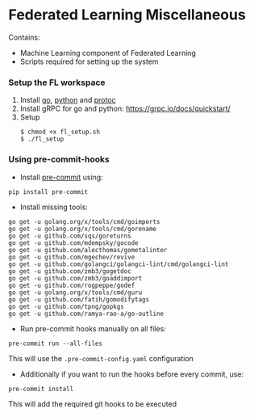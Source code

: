 # Federated Learning Miscellaneous

Contains:
- Machine Learning component of Federated Learning
- Scripts required for setting up the system

### Setup the FL workspace

1. Install [go](https://grpc.io/docs/quickstart/), [python](https://www.python.org/downloads/) and [protoc](https://github.com/protocolbuffers/protobuf/blob/master/src/README.md)
3. Install gRPC for go and python: https://grpc.io/docs/quickstart/
2. Setup
	```
	$ chmod +x fl_setup.sh
	$ ./fl_setup
	```


### Using pre-commit-hooks

- Install [pre-commit](https://pre-commit.com/) using:

`pip install pre-commit`

- Install missing tools:
```
go get -u golang.org/x/tools/cmd/goimports
go get -u golang.org/x/tools/cmd/gorename
go get -u github.com/sqs/goreturns
go get -u github.com/mdempsky/gocode
go get -u github.com/alecthomas/gometalinter
go get -u github.com/mgechev/revive
go get -u github.com/golangci/golangci-lint/cmd/golangci-lint
go get -u github.com/zmb3/gogetdoc
go get -u github.com/zmb3/goaddimport
go get -u github.com/rogpeppe/godef
go get -u golang.org/x/tools/cmd/guru
go get -u github.com/fatih/gomodifytags
go get -u github.com/tpng/gopkgs
go get -u github.com/ramya-rao-a/go-outline
```

- Run pre-commit hooks manually on all files:

`pre-commit run --all-files`

This will use the `.pre-commit-config.yaml` configuration

- Additionally if you want to run the hooks before every commit, use:

`pre-commit install`

This will add the required git hooks to be executed